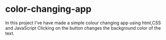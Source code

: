 # color-changing-app
In this project I've have made a simple colour changing app using html,CSS and JavaScript
Clicking on the button changes the background color of the text.
